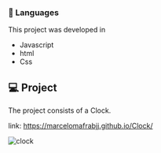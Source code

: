 ### 🚀 Languages
This project was developed in

  - Javascript
  - html
  - Css



## 💻 Project
The project consists of a Clock.

link: https://marcelomafrabjj.github.io/Clock/

![clock](https://user-images.githubusercontent.com/84472778/150861569-1b622f14-47da-4f99-b9f8-68dcaa19c2b4.png)
